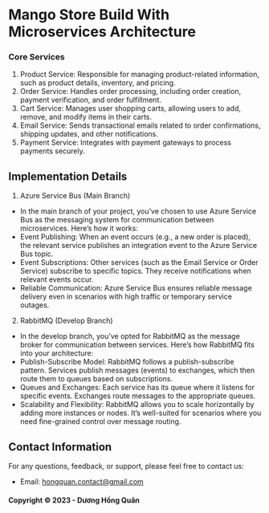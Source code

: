 # Mango Store Build With Microservices Architecture

### Core Services
1. Product Service: Responsible for managing product-related information, such as product details, inventory, and pricing.
2. Order Service: Handles order processing, including order creation, payment verification, and order fulfillment.
3. Cart Service: Manages user shopping carts, allowing users to add, remove, and modify items in their carts.
4. Email Service: Sends transactional emails related to order confirmations, shipping updates, and other notifications.
5. Payment Service: Integrates with payment gateways to process payments securely.

## Implementation Details
1. Azure Service Bus (Main Branch)
- In the main branch of your project, you’ve chosen to use Azure Service Bus as the messaging system for communication between microservices. Here’s how it works:
- Event Publishing: When an event occurs (e.g., a new order is placed), the relevant service publishes an integration event to the Azure Service Bus topic.
- Event Subscriptions: Other services (such as the Email Service or Order Service) subscribe to specific topics. They receive notifications when relevant events occur.
- Reliable Communication: Azure Service Bus ensures reliable message delivery even in scenarios with high traffic or temporary service outages.

2. RabbitMQ (Develop Branch)
- In the develop branch, you’ve opted for RabbitMQ as the message broker for communication between services. Here’s how RabbitMQ fits into your architecture:
- Publish-Subscribe Model: RabbitMQ follows a publish-subscribe pattern. Services publish messages (events) to exchanges, which then route them to queues based on subscriptions.
- Queues and Exchanges: Each service has its queue where it listens for specific events. Exchanges route messages to the appropriate queues.
- Scalability and Flexibility: RabbitMQ allows you to scale horizontally by adding more instances or nodes. It’s well-suited for scenarios where you need fine-grained control over message routing.

## Contact Information
For any questions, feedback, or support, please feel free to contact us:
- Email: hongquan.contact@gmail.com

#### Copyright &#169; 2023 - Dương Hồng Quân